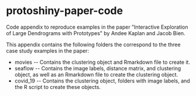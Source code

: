 # protoshiny-paper-code

Code appendix to reproduce examples in the paper "Interactive Exploration of Large Dendrograms with Prototypes" by Andee Kaplan and Jacob Bien.

This appendix contains the following folders the correspond to the three case study examples in the paper:

- movies -- Contains the clustering object and Rmarkdown file to create it.
- seaflow -- Contains the image labels, distance matrix, and clustering object, as well as an Rmarkdown file to create the clustering object.
- covid_19 -- Contains the clustering object, folders with image labels, and the R script to create these objects.



